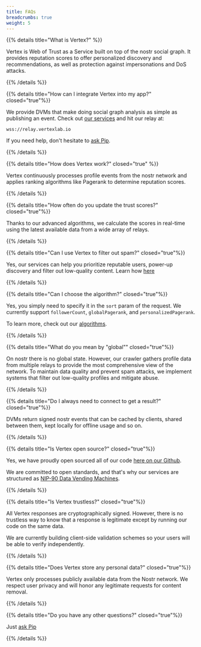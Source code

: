```yaml
---
title: FAQs
breadcrumbs: true
weight: 5
---
```


{{% details title="What is Vertex?" %}}

Vertex is Web of Trust as a Service built on top of the nostr social graph. It provides reputation scores to offer personalized discovery and recommendations, as well as protection against impersonations and DoS attacks.

{{% /details %}}

{{% details title="How can I integrate Vertex into my app?" closed="true"%}}

We provide DVMs that make doing social graph analysis as simple as publishing an event. Check out [our services](../services/) and hit our relay at:

`wss://relay.vertexlab.io`

 If you need help, don't hesitate to [ask Pip](https://signal.me/#eu/O6mL1ozXhujHr-seJPkZzA4EKprDgr64AqoAOhu4U5TtKlRwutNJvbsCqXJvZb1-).

{{% /details %}}

{{% details title="How does Vertex work?" closed="true" %}}

Vertex continuously processes profile events from the nostr network and applies ranking algorithms like Pagerank to determine reputation scores.

{{% /details %}}

{{% details title="How often do you update the trust scores?" closed="true"%}}

Thanks to our advanced algorithms, we calculate the scores in real-time using the latest available data from a wide array of relays.

{{% /details %}}


{{% details title="Can I use Vertex to filter out spam?" closed="true"%}}

Yes, our services can help you prioritize reputable users, power-up discovery and filter out low-quality content. Learn how [here](../services/)

{{% /details %}}

{{% details title="Can I choose the algorithm?" closed="true"%}}

Yes, you simply need to specify it in the `sort` param of the request. We currently support `followerCount`, `globalPagerank`, and `personalizedPagerank`.  

To learn more, check out our [algorithms](/docs/algos).

{{% /details %}}


{{% details title="What do you mean by \"global\"" closed="true"%}}

On nostr there is no global state. However, our crawler gathers profile data from multiple relays to provide the most comprehensive view of the network. To maintain data quality and prevent spam attacks, we implement systems that filter out low-quality profiles and mitigate abuse.

{{% /details %}}

{{% details title="Do I always need to connect to get a result?" closed="true"%}}

DVMs return signed nostr events that can be cached by clients, shared between them, kept locally for offline usage and so on.

{{% /details %}}

{{% details title="Is Vertex open source?" closed="true"%}}

Yes, we have proudly open sourced all of our code [here on our Github](https://github.com/vertex-lab).

We are committed to open standards, and that's why our services are structured as [NIP-90 Data Vending Machines](https://github.com/nostr-protocol/nips/blob/master/90.md).

{{% /details %}}

{{% details title="Is Vertex trustless?" closed="true"%}}

All Vertex responses are cryptographically signed. However, there is no trustless way to know that a response is legitimate except by running our code on the same data.

We are currently building client-side validation schemes so your users will be able to verify independently.

{{% /details %}}

{{% details title="Does Vertex store any personal data?" closed="true"%}}

Vertex only processes publicly available data from the Nostr network. We respect user privacy and will honor any legitimate requests for content removal.

{{% /details %}}

{{% details title="Do you have any other questions?" closed="true"%}}

Just [ask Pip](https://npub.world/npub176p7sup477k5738qhxx0hk2n0cty2k5je5uvalzvkvwmw4tltmeqw7vgup)

{{% /details %}}
